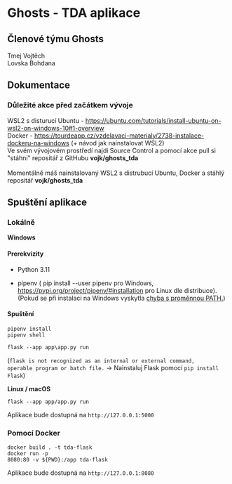 # Ghosts - TDA aplikace


## Členové týmu Ghosts
Tmej Vojtěch </br>
Lovska Bohdana 

## Dokumentace

### Důležité akce před začátkem vývoje

<p>WSL2 s disturucí Ubuntu -
<a href="https://ubuntu.com/tutorials/install-ubuntu-on-wsl2-on-windows-10#1-overview">https://ubuntu.com/tutorials/install-ubuntu-on-wsl2-on-windows-10#1-overview</a> <br>
Docker - <a href="https://tourdeapp.cz/vzdelavaci-materialy/2738-instalace-dockeru-na-windows">https://tourdeapp.cz/vzdelavaci-materialy/2738-instalace-dockeru-na-windows</a> (+ návod jak nainstalovat WSL2) <br>
Ve svém vývojovém prostředí najdi Source Control a pomocí akce pull si "stáhni" repositář z GitHubu <b>vojk/ghosts_tda</b> <br><br>
Momentálně máš nainstalovaný WSL2 s distrubucí Ubuntu, Docker a stáhlý repositář <b>vojk/ghosts_tda</b></p>

## Spuštění aplikace

### Lokálně

**Windows**
<h4>Prerekvizity</h4>
<ul>
<li>Python 3.11</li>
<li><p>pipenv ( pip install --user pipenv pro Windows,  <a href="https://pypi.org/project/pipenv/#installation">https://pypi.org/project/pipenv/#installation</a> pro Linux dle distribuce). (Pokud se při instalaci na Windows vyskytla <a href="https://github.com/Tour-de-App/flask-boilerplate/blob/main/PATH%20warning.md">chyba s proměnnou PATH.</a>)</p></li>
</ul>

<h4>Spuštění</h4>
<code>pipenv install</code> <br>
<code>pipenv shell</code>

<code>flask --app app\app.py run</code>

(<code>flask is not recognized as an internal or external command, operable program or batch file.</code> -> Nainstaluj Flask pomocí <code>pip install Flask</code>)

**Linux / macOS**

<code>flask --app app/app.py run</code>
<p>Aplikace bude dostupná na <code>http://127.0.0.1:5000</code></p>

### Pomocí Docker

<code>docker build . -t tda-flask</code> <br>
<code>docker run -p 8080:80 -v ${PWD}:/app tda-flask</code>

<p>Aplikace bude dostupná na <code>http://127.0.0.1:8080</code></p>

